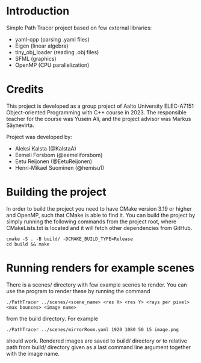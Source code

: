 # Introduction
Simple Path Tracer project based on few external libraries:
- yaml-cpp (parsing .yaml files)
- Eigen (linear algebra)
- tiny_obj_loader (reading .obj files)
- SFML (graphics)
- OpenMP (CPU parallelization)

# Credits
This project is developed as a group project of Aalto University ELEC-A7151 Object-oriented Programming with C++ course in 2023. The responsible teacher for the course was Yusein Ali, and the project advisor was Markus Säynevirta.

Project was developed by:
- Aleksi Kalsta (@KalstaA)
- Eemeli Forsbom (@eemeliforsbom)
- Eetu Reijonen (@EetuReijonen)
- Henri-Mikael Suominen (@hemisu1)

# Building the project
In order to build the project you need to have CMake version 3.19 or higher and OpenMP, such that CMake is able to find it. You can build the project by simply running the following commands from the project root, where CMakeLists.txt is located and it will fetch other dependencies from GitHub.
```
cmake -S . -B build/ -DCMAKE_BUILD_TYPE=Release
cd build && make
```

# Running renders for example scenes
There is a scenes/ directory with few example scenes to render. You can use the program to render these by running the command
```
./PathTracer ../scenes/<scene_name> <res X> <res Y> <rays per pixel> <max bounces> <image name>
```
from the build directory. For example
```
./PathTracer ../scenes/mirrorRoom.yaml 1920 1080 50 15 image.png
```
should work. Rendered images are saved to build/ directory or to relative path from build/ directory given as a last command line argument together with the image name.
